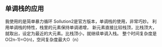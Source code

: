 ## 单调栈的应用
我使用的是简单暴力循环
Sollution2是官方版本，单调栈的使用，非常巧妙。
利用单调栈的特性，栈里的元素保持单调递增，
新元素直接比较栈顶，比栈顶大，就取出，设定为最近的大元素。比栈顶小，就继续单调入栈。
整个时间复杂度是O(2n-1)=O(n)，空间复杂度最大O（n）